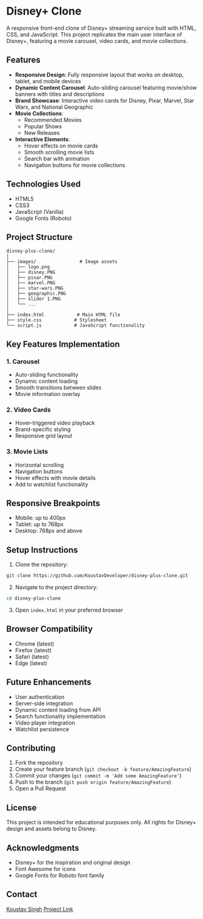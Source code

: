 # Disney+ Clone

A responsive front-end clone of Disney+ streaming service built with HTML, CSS, and JavaScript. This project replicates the main user interface of Disney+, featuring a movie carousel, video cards, and movie collections.


## Features

- **Responsive Design**: Fully responsive layout that works on desktop, tablet, and mobile devices
- **Dynamic Content Carousel**: Auto-sliding carousel featuring movie/show banners with titles and descriptions
- **Brand Showcase**: Interactive video cards for Disney, Pixar, Marvel, Star Wars, and National Geographic
- **Movie Collections**: 
  - Recommended Movies
  - Popular Shows
  - New Releases
- **Interactive Elements**:
  - Hover effects on movie cards
  - Smooth scrolling movie lists
  - Search bar with animation
  - Navigation buttons for movie collections

## Technologies Used

- HTML5
- CSS3
- JavaScript (Vanilla)
- Google Fonts (Roboto)

## Project Structure

```
disney-plus-clone/
│
├── images/                # Image assets
│   ├── logo.png
│   ├── disney.PNG
│   ├── pixar.PNG
│   ├── marvel.PNG
│   ├── star-wars.PNG
│   ├── geographic.PNG
│   ├── slider 1.PNG
│   └── ...
│
├── index.html            # Main HTML file
├── style.css            # Stylesheet
└── script.js            # JavaScript functionality
```

## Key Features Implementation

### 1. Carousel
- Auto-sliding functionality
- Dynamic content loading
- Smooth transitions between slides
- Movie information overlay

### 2. Video Cards
- Hover-triggered video playback
- Brand-specific styling
- Responsive grid layout

### 3. Movie Lists
- Horizontal scrolling
- Navigation buttons
- Hover effects with movie details
- Add to watchlist functionality

## Responsive Breakpoints

- Mobile: up to 400px
- Tablet: up to 768px
- Desktop: 768px and above

## Setup Instructions

1. Clone the repository:
```bash
git clone https://github.com/KoustavDeveloper/disney-plus-clone.git
```

2. Navigate to the project directory:
```bash
cd disney-plus-clone
```

3. Open `index.html` in your preferred browser

## Browser Compatibility

- Chrome (latest)
- Firefox (latest)
- Safari (latest)
- Edge (latest)

## Future Enhancements

- User authentication
- Server-side integration
- Dynamic content loading from API
- Search functionality implementation
- Video player integration
- Watchlist persistence

## Contributing

1. Fork the repository
2. Create your feature branch (`git checkout -b feature/AmazingFeature`)
3. Commit your changes (`git commit -m 'Add some AmazingFeature'`)
4. Push to the branch (`git push origin feature/AmazingFeature`)
5. Open a Pull Request

## License

This project is intended for educational purposes only. All rights for Disney+ design and assets belong to Disney.

## Acknowledgments

- Disney+ for the inspiration and original design
- Font Awesome for icons
- Google Fonts for Roboto font family

## Contact

[Koustav Singh](koustavsinghcollege@gmail.com)
[Project Link](https://github.com/KoustavDeveloper/disney-plus-clone)